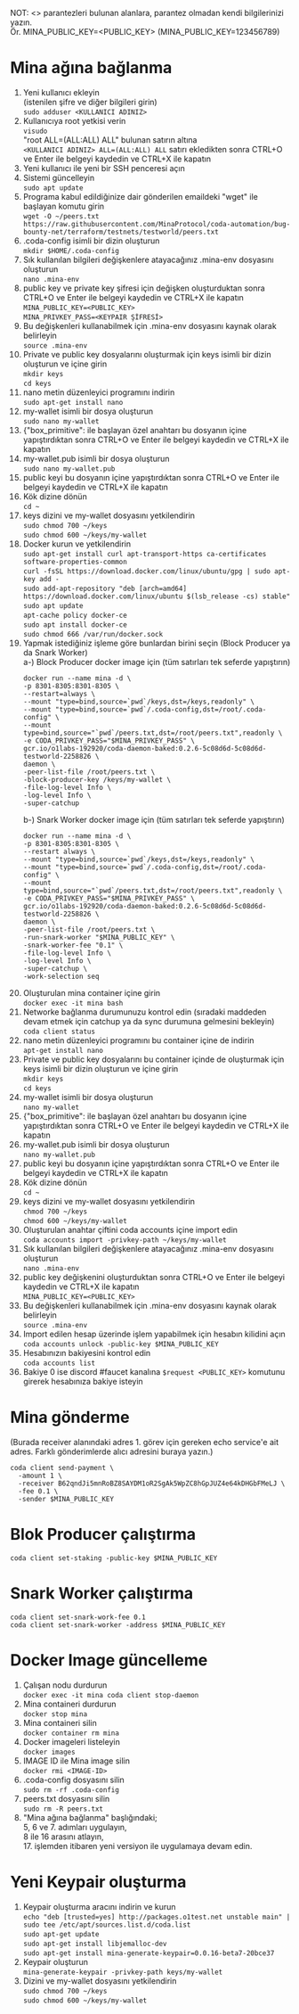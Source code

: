    NOT: <> parantezleri bulunan alanlara, parantez olmadan kendi bilgilerinizi yazın.  
   Ör. MINA_PUBLIC_KEY=<PUBLIC_KEY> (MINA_PUBLIC_KEY=123456789)   
# Mina ağına bağlanma  
1. Yeni kullanıcı ekleyin  
   (istenilen şifre ve diğer bilgileri girin)  
   `sudo adduser <KULLANICI ADINIZ>`  
2. Kullanıcıya root yetkisi verin  
   `visudo`  
   "root ALL=(ALL:ALL) ALL" bulunan satırın altına  
   `<KULLANICI ADINIZ> ALL=(ALL:ALL) ALL` satırı ekledikten sonra CTRL+O ve Enter ile belgeyi kaydedin ve CTRL+X ile kapatın  
3. Yeni kullanıcı ile yeni bir SSH penceresi açın  
4. Sistemi güncelleyin  
   `sudo apt update`  
5. Programa kabul edildiğinize dair gönderilen emaildeki "wget" ile başlayan komutu girin  
   `wget -O ~/peers.txt https://raw.githubusercontent.com/MinaProtocol/coda-automation/bug-bounty-net/terraform/testnets/testworld/peers.txt`  
6. .coda-config isimli bir dizin oluşturun  
   `mkdir $HOME/.coda-config`  
7. Sık kullanılan bilgileri değişkenlere atayacağınız .mina-env dosyasını oluşturun  
   `nano .mina-env`  
8. public key ve private key şifresi için değişken oluşturduktan sonra CTRL+O ve Enter ile belgeyi kaydedin ve CTRL+X ile kapatın  
   `MINA_PUBLIC_KEY=<PUBLIC_KEY>`  
   `MINA_PRIVKEY_PASS=<KEYPAIR ŞİFRESİ>`  
9. Bu değişkenleri kullanabilmek için .mina-env dosyasını kaynak olarak belirleyin  
   `source .mina-env`  
10. Private ve public key dosyalarını oluşturmak için keys isimli bir dizin oluşturun ve içine girin  
    `mkdir keys`  
    `cd keys`  
11. nano metin düzenleyici programını indirin  
   `sudo apt-get install nano`  
12. my-wallet isimli bir dosya oluşturun  
    `sudo nano my-wallet`  
13. {"box_primitive": ile başlayan özel anahtarı bu dosyanın içine yapıştırdıktan sonra CTRL+O ve Enter ile belgeyi kaydedin ve CTRL+X ile kapatın  
14. my-wallet.pub isimli bir dosya oluşturun  
    `sudo nano my-wallet.pub`  
15. public keyi bu dosyanın içine yapıştırdıktan sonra CTRL+O ve Enter ile belgeyi kaydedin ve CTRL+X ile kapatın  
16. Kök dizine dönün  
    `cd ~ `  
17. keys dizini ve my-wallet dosyasını yetkilendirin  
    `sudo chmod 700 ~/keys`  
    `sudo chmod 600 ~/keys/my-wallet`  
18. Docker kurun ve yetkilendirin  
    `sudo apt-get install curl apt-transport-https ca-certificates software-properties-common`  
    `curl -fsSL https://download.docker.com/linux/ubuntu/gpg | sudo apt-key add -`  
    `sudo add-apt-repository "deb [arch=amd64] https://download.docker.com/linux/ubuntu $(lsb_release -cs) stable"`  
    `sudo apt update`  
    `apt-cache policy docker-ce`  
    `sudo apt install docker-ce`  
    `sudo chmod 666 /var/run/docker.sock` 
19. Yapmak istediğiniz işleme göre bunlardan birini seçin (Block Producer ya da Snark Worker)  
    a-) Block Producer docker image için (tüm satırları tek seferde yapıştırın)  
    ```
    docker run --name mina -d \
    -p 8301-8305:8301-8305 \
    --restart=always \
    --mount "type=bind,source=`pwd`/keys,dst=/keys,readonly" \
    --mount "type=bind,source=`pwd`/.coda-config,dst=/root/.coda-config" \
    --mount type=bind,source="`pwd`/peers.txt,dst=/root/peers.txt",readonly \
    -e CODA_PRIVKEY_PASS="$MINA_PRIVKEY_PASS" \
    gcr.io/o1labs-192920/coda-daemon-baked:0.2.6-5c08d6d-5c08d6d-testworld-2258826 \
    daemon \
    -peer-list-file /root/peers.txt \
    -block-producer-key /keys/my-wallet \
    -file-log-level Info \
    -log-level Info \
    -super-catchup
    ```  
    b-) Snark Worker docker image için (tüm satırları tek seferde yapıştırın)  
    ```
    docker run --name mina -d \
    -p 8301-8305:8301-8305 \
    --restart always \
    --mount "type=bind,source=`pwd`/keys,dst=/keys,readonly" \
    --mount "type=bind,source=`pwd`/.coda-config,dst=/root/.coda-config" \
    --mount type=bind,source="`pwd`/peers.txt,dst=/root/peers.txt",readonly \
    -e CODA_PRIVKEY_PASS="$MINA_PRIVKEY_PASS" \
    gcr.io/o1labs-192920/coda-daemon-baked:0.2.6-5c08d6d-5c08d6d-testworld-2258826 \
    daemon \
    -peer-list-file /root/peers.txt \
    -run-snark-worker "$MINA_PUBLIC_KEY" \
    -snark-worker-fee "0.1" \
    -file-log-level Info \
    -log-level Info \
    -super-catchup \
    -work-selection seq
    ```
20. Oluşturulan mina container içine girin  
    `docker exec -it mina bash`  
21. Networke bağlanma durumunuzu kontrol edin (sıradaki maddeden devam etmek için catchup ya da sync durumuna gelmesini bekleyin)  
    `coda client status`  
22. nano metin düzenleyici programını bu container içine de indirin  
    `apt-get install nano`  
23. Private ve public key dosyalarını bu container içinde de oluşturmak için keys isimli bir dizin oluşturun ve içine girin   
    `mkdir keys`  
    `cd keys`  
24. my-wallet isimli bir dosya oluşturun  
    `nano my-wallet`  
25. {"box_primitive": ile başlayan özel anahtarı bu dosyanın içine yapıştırdıktan sonra CTRL+O ve Enter ile belgeyi kaydedin ve CTRL+X ile kapatın  
26. my-wallet.pub isimli bir dosya oluşturun  
    `nano my-wallet.pub`  
27. public keyi bu dosyanın içine yapıştırdıktan sonra CTRL+O ve Enter ile belgeyi kaydedin ve CTRL+X ile kapatın  
28. Kök dizine dönün  
    `cd ~ `  
29. keys dizini ve my-wallet dosyasını yetkilendirin  
    `chmod 700 ~/keys`  
    `chmod 600 ~/keys/my-wallet`  
30. Oluşturulan anahtar çiftini coda accounts içine import edin  
    `coda accounts import -privkey-path ~/keys/my-wallet`  
31. Sık kullanılan bilgileri değişkenlere atayacağınız .mina-env dosyasını oluşturun  
    `nano .mina-env`  
32. public key değişkenini oluşturduktan sonra CTRL+O ve Enter ile belgeyi kaydedin ve CTRL+X ile kapatın  
    `MINA_PUBLIC_KEY=<PUBLIC_KEY>`  
33. Bu değişkenleri kullanabilmek için .mina-env dosyasını kaynak olarak belirleyin  
    `source .mina-env`  
34. Import edilen hesap üzerinde işlem yapabilmek için hesabın kilidini açın  
    `coda accounts unlock -public-key $MINA_PUBLIC_KEY`  
35. Hesabınızın bakiyesini kontrol edin  
    `coda accounts list`  
36. Bakiye 0 ise discord #faucet kanalına `$request <PUBLIC_KEY>` komutunu girerek hesabınıza bakiye isteyin   
# Mina gönderme  
  (Burada receiver alanındaki adres 1. görev için gereken echo service'e ait adres. Farklı gönderimlerde alıcı adresini buraya yazın.)
  ```
  coda client send-payment \
    -amount 1 \
    -receiver B62qndJi5mnRoBZ8SAYDM1oR2SgAk5WpZC8hGpJUZ4e64kDHGbFMeLJ \
    -fee 0.1 \
    -sender $MINA_PUBLIC_KEY
  ```   
# Blok Producer çalıştırma  
  `coda client set-staking -public-key $MINA_PUBLIC_KEY`   
# Snark Worker çalıştırma  
  `coda client set-snark-work-fee 0.1`  
  `coda client set-snark-worker -address $MINA_PUBLIC_KEY`   
# Docker Image güncelleme  
1. Çalışan nodu durdurun  
   `docker exec -it mina coda client stop-daemon`  
2. Mina containeri durdurun  
   `docker stop mina`  
3. Mina containeri silin  
   `docker container rm mina`  
4. Docker imageleri listeleyin  
   `docker images`  
5. IMAGE ID ile Mina image silin  
   `docker rmi <IMAGE-ID>`  
6. .coda-config dosyasını silin  
   `sudo rm -rf .coda-config`  
7. peers.txt dosyasını silin  
   `sudo rm -R peers.txt`  
8. "Mina ağına bağlanma" başlığındaki;  
   5, 6 ve 7. adımları uygulayın,  
   8 ile 16 arasını atlayın,  
   17. işlemden itibaren yeni versiyon ile uygulamaya devam edin.   
# Yeni Keypair oluşturma  
1. Keypair oluşturma aracını indirin ve kurun  
   `echo "deb [trusted=yes] http://packages.o1test.net unstable main" | sudo tee /etc/apt/sources.list.d/coda.list`  
   `sudo apt-get update`  
   `sudo apt-get install libjemalloc-dev`  
   `sudo apt-get install mina-generate-keypair=0.0.16-beta7-20bce37`  
2. Keypair oluşturun  
   `mina-generate-keypair -privkey-path keys/my-wallet`  
3. Dizini ve my-wallet dosyasını yetkilendirin  
   `sudo chmod 700 ~/keys`  
   `sudo chmod 600 ~/keys/my-wallet`
